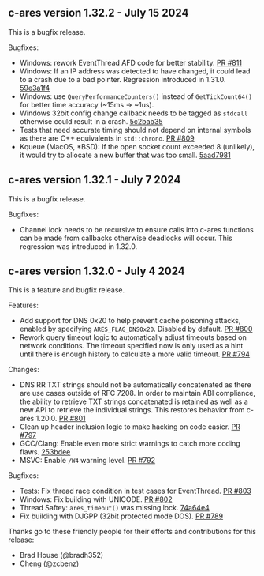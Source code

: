 ## c-ares version 1.32.2 - July 15 2024

This is a bugfix release.

Bugfixes:

* Windows: rework EventThread AFD code for better stability.
  [PR #811](https://github.com/c-ares/c-ares/pull/811)
* Windows: If an IP address was detected to have changed, it could lead to a
  crash due to a bad pointer.  Regression introduced in 1.31.0.
  [59e3a1f4](https://github.com/c-ares/c-ares/commit/59e3a1f4)
* Windows: use `QueryPerformanceCounters()` instead of `GetTickCount64()` for
  better time accuracy (~15ms -> ~1us).
* Windows 32bit config change callback needs to be tagged as `stdcall` otherwise
  could result in a crash.
  [5c2bab35](https://github.com/c-ares/c-ares/commit/5c2bab35)
* Tests that need accurate timing should not depend on internal symbols as there
  are C++ equivalents in `std::chrono`.
  [PR #809](https://github.com/c-ares/c-ares/pull/809)
* Kqueue (MacOS, \*BSD): If the open socket count exceeded 8 (unlikely), it
  would try to allocate a new buffer that was too small.
  [5aad7981](https://github.com/c-ares/c-ares/commit/5aad7981)


## c-ares version 1.32.1 - July 7 2024

This is a bugfix release.

Bugfixes:
* Channel lock needs to be recursive to ensure calls into c-ares functions can
  be made from callbacks otherwise deadlocks will occur.  This regression was
  introduced in 1.32.0.


## c-ares version 1.32.0 - July 4 2024

This is a feature and bugfix release.

Features:

* Add support for DNS 0x20 to help prevent cache poisoning attacks, enabled
  by specifying `ARES_FLAG_DNS0x20`.  Disabled by default. [PR #800](https://github.com/c-ares/c-ares/pull/800)
* Rework query timeout logic to automatically adjust timeouts based on network
  conditions.  The timeout specified now is only used as a hint until there
  is enough history to calculate a more valid timeout. [PR #794](https://github.com/c-ares/c-ares/pull/794)

Changes:

* DNS RR TXT strings should not be automatically concatenated as there are use
  cases outside of RFC 7208.  In order to maintain ABI compliance, the ability
  to retrieve TXT strings concatenated is retained as well as a new API to
  retrieve the individual strings.  This restores behavior from c-ares 1.20.0.
  [PR #801](https://github.com/c-ares/c-ares/pull/801)
* Clean up header inclusion logic to make hacking on code easier. [PR #797](https://github.com/c-ares/c-ares/pull/797)
* GCC/Clang: Enable even more strict warnings to catch more coding flaws. [253bdee](https://github.com/c-ares/c-ares/commit/253bdee)
* MSVC: Enable `/W4` warning level. [PR #792](https://github.com/c-ares/c-ares/pull/792)

Bugfixes:

* Tests: Fix thread race condition in test cases for EventThread. [PR #803](https://github.com/c-ares/c-ares/pull/803)
* Windows: Fix building with UNICODE. [PR #802](https://github.com/c-ares/c-ares/pull/802)
* Thread Saftey: `ares_timeout()` was missing lock. [74a64e4](https://github.com/c-ares/c-ares/commit/74a64e4)
* Fix building with DJGPP (32bit protected mode DOS). [PR #789](https://github.com/c-ares/c-ares/pull/789)

Thanks go to these friendly people for their efforts and contributions for this
release:

* Brad House (@bradh352)
* Cheng (@zcbenz)



